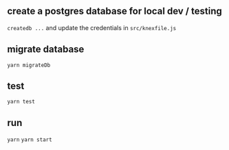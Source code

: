 ## create a postgres database for local dev / testing

`createdb ...`
and update the credentials in `src/knexfile.js`

## migrate database

`yarn migrateDb`

## test

`yarn test`

## run
`yarn`
`yarn start`
